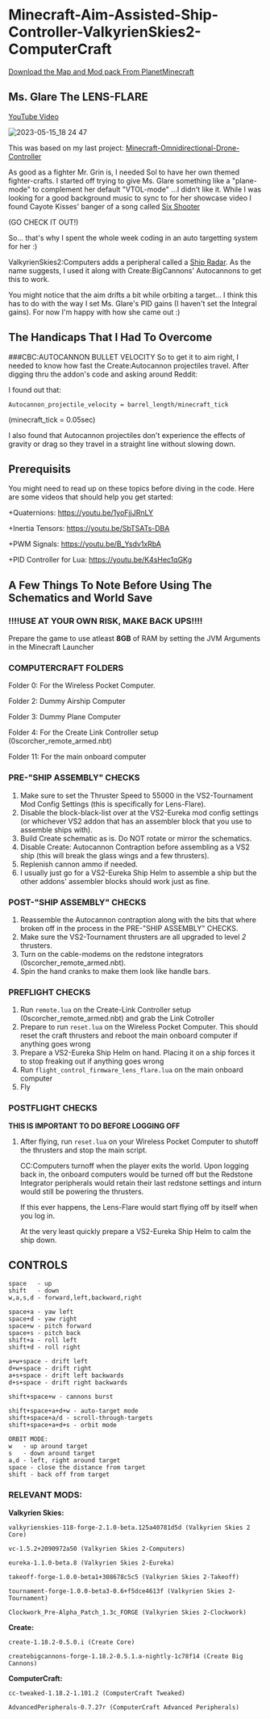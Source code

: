 # Minecraft-Aim-Assisted-Ship-Controller-ValkyrienSkies2-ComputerCraft

[Download the Map and Mod pack From PlanetMinecraft]()

## Ms. Glare The LENS-FLARE
[YouTube Video]()

![2023-05-15_18 24 47](https://github.com/19PHOBOSS98/Minecraft-Aim-Assisted-Ship-Controller-ValkyrienSkies2-ComputerCraft/assets/37253663/005d3817-2475-418b-8ec3-4b74fe054505)



This was based on my last project:
[Minecraft-Omnidirectional-Drone-Controller](https://github.com/19PHOBOSS98/Minecraft-Omnidirectional-Drone-Controller-ValkyrienSkies2-ComputerCraft)

As good as a fighter Mr. Grin is, I needed Sol to have her own themed fighter-crafts. I started off trying to give Ms. Glare something like a "plane-mode" to complement her default "VTOL-mode"
...I didn't like it. While I was looking for a good background music to sync to for her showcase video I found Cayote Kisses' banger of a song called [Six Shooter](https://youtu.be/Y2shDoIBJIs)

(GO CHECK IT OUT!)

So... that's why I spent the whole week coding in an auto targetting system for her :)

ValkyrienSkies2:Computers adds a peripheral called a [Ship Radar](https://github.com/TechTastic/ValkyrienComputers/wiki/Ship-Radar). As the name suggests, I used it along with Create:BigCannons' Autocannons to get this to work.

You might notice that the aim drifts a bit while orbiting a target... I think this has to do with the way I set Ms. Glare's PID gains (I haven't set the Integral gains). For now I'm happy with how she came out :)

## The Handicaps That I Had To Overcome
###CBC:AUTOCANNON BULLET VELOCITY
So to get it to aim right, I needed to know how fast the Create:Autocannon projectiles travel. After digging thru the addon's code and asking around Reddit:

I found out that:

`Autocannon_projectile_velocity = barrel_length/minecraft_tick`

(minecraft_tick = 0.05sec)

I also found that Autocannon projectiles don't experience the effects of gravity or drag so they travel in a straight line without slowing down.

## Prerequisits
You might need to read up on these topics before diving in the code. Here are some videos that should help you get started:

  +Quaternions: https://youtu.be/1yoFjjJRnLY
  
  +Inertia Tensors: https://youtu.be/SbTSATs-DBA
  
  +PWM Signals: https://youtu.be/B_Ysdv1xRbA
  
  +PID Controller for Lua: https://youtu.be/K4sHec1qGKg
  
  
## A Few Things To Note Before Using The Schematics and World Save

### **!!!!USE AT YOUR OWN RISK, MAKE BACK UPS!!!!**

Prepare the game to use atleast **8GB** of RAM by setting the JVM Arguments in the Minecraft Launcher

### COMPUTERCRAFT FOLDERS

Folder 0: For the Wireless Pocket Computer.

Folder 2: Dummy Airship Computer

Folder 3: Dummy Plane Computer

Folder 4: For the Create Link Controller setup (0scorcher_remote_armed.nbt)

Folder 11: For the main onboard computer


### PRE-"SHIP ASSEMBLY" CHECKS
1. Make sure to set the Thruster Speed to 55000 in the VS2-Tournament Mod Config Settings (this is specifically for Lens-Flare).
2. Disable the block-black-list over at the VS2-Eureka mod config settings (or whichever VS2 addon that has an assembler block that you use to assemble ships with). 
3. Build Create schematic as is. Do NOT rotate or mirror the schematics.
4. Disable Create: Autocannon Contraption before assembling as a VS2 ship (this will break the glass wings and a few thrusters).
5. Replenish cannon ammo if needed.
6. I usually just go for a VS2-Eureka Ship Helm to assemble a ship but the other addons' assembler blocks should work just as fine.

### POST-"SHIP ASSEMBLY" CHECKS
1. Reassemble the Autocannon contraption along with the bits that where broken off in the process in the PRE-"SHIP ASSEMBLY" CHECKS.
2. Make sure the VS2-Tournament thrusters are all upgraded to level *2* thrusters.
3. Turn on the cable-modems on the redstone integrators (0scorcher_remote_armed.nbt).
4. Spin the hand cranks to make them look like handle bars.

### PREFLIGHT CHECKS
1. Run `remote.lua` on the Create-Link Controller setup (0scorcher_remote_armed.nbt) and grab the Link Cotroller
2. Prepare to run `reset.lua` on the Wireless Pocket Computer. This should reset the craft thrusters and reboot the main onboard computer if anything goes wrong
3. Prepare a VS2-Eureka Ship Helm on hand. Placing it on a ship forces it to stop freaking out if anything goes wrong 
4. Run `flight_control_firmware_lens_flare.lua` on the main onboard computer
5. Fly

### POSTFLIGHT CHECKS
**THIS IS IMPORTANT TO DO BEFORE LOGGING OFF**
1. After flying, run `reset.lua` on your Wireless Pocket Computer to shutoff the thrusters and stop the main script. 

    CC:Computers turnoff when the player exits the world. Upon logging back in, the onboard computers would be turned off but the Redstone Integrator peripherals would retain their last redstone settings and inturn would still be powering the thrusters.
    
    If this ever happens, the Lens-Flare would start flying off by itself when you log in.
    
    At the very least quickly prepare a VS2-Eureka Ship Helm to calm the ship down.
    
## CONTROLS
```
space   - up
shift   - down
w,a,s,d - forward,left,backward,right

space+a - yaw left
space+d - yaw right
space+w - pitch forward
space+s - pitch back
shift+a - roll left
shift+d - roll right

a+w+space - drift left
d+w+space - drift right
a+s+space - drift left backwards
d+s+space - drift right backwards

shift+space+w - cannons burst

shift+space+a+d+w - auto-target mode
shift+space+a/d - scroll-through-targets
shift+space+a+d+s - orbit mode

ORBIT MODE:
w   - up around target
s   - down around target
a,d - left, right around target
space - close the distance from target
shift - back off from target

```

### RELEVANT MODS:

**Valkyrien Skies:**
```
valkyrienskies-118-forge-2.1.0-beta.125a40781d5d (Valkyrien Skies 2 Core)

vc-1.5.2+2090972a50 (Valkyrien Skies 2-Computers)

eureka-1.1.0-beta.8 (Valkyrien Skies 2-Eureka)

takeoff-forge-1.0.0-beta1+308678c5c5 (Valkyrien Skies 2-Takeoff)

tournament-forge-1.0.0-beta3-0.6+f5dce4613f (Valkyrien Skies 2-Tournament)

Clockwork_Pre-Alpha_Patch_1.3c_FORGE (Valkyrien Skies 2-Clockwork)
```

**Create:**
```
create-1.18.2-0.5.0.i (Create Core)

createbigcannons-forge-1.18.2-0.5.1.a-nightly-1c78f14 (Create Big Cannons)
```

**ComputerCraft:**
```
cc-tweaked-1.18.2-1.101.2 (ComputerCraft Tweaked)

AdvancedPeripherals-0.7.27r (ComputerCraft Advanced Peripherals)
```
